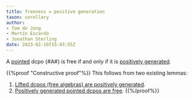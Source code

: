 ```yaml
---
title: freeness = positive generation
taxon: corollary
author: 
- Tom de Jong
- Martín Escardó
- Jonathan Sterling
date: 2023-02-16T15:43:55Z
---
```


A [pointed](jms-001S) dcpo {#A#} is free if and only if it is [positively generated](jms-0023).

{{%proof "Constructive proof"%}}
This follows from two existing lemmas:
1. [Lifted dcpos (free algebras) are positively generated](jms-0025).
2. [Positively generated pointed dcpos are free](jms-002B).
{{%/proof%}}
